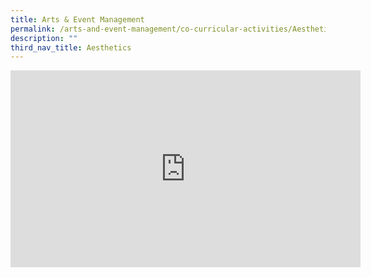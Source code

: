```yaml
---
title: Arts & Event Management
permalink: /arts-and-event-management/co-curricular-activities/Aesthetics/permalink
description: ""
third_nav_title: Aesthetics
---
```

<iframe width="560" height="315" src="https://www.youtube.com/embed/gOWDA5ND4uo" title="YouTube video player" frameborder="0" allow="accelerometer; autoplay; clipboard-write; encrypted-media; gyroscope; picture-in-picture" allowfullscreen></iframe>
